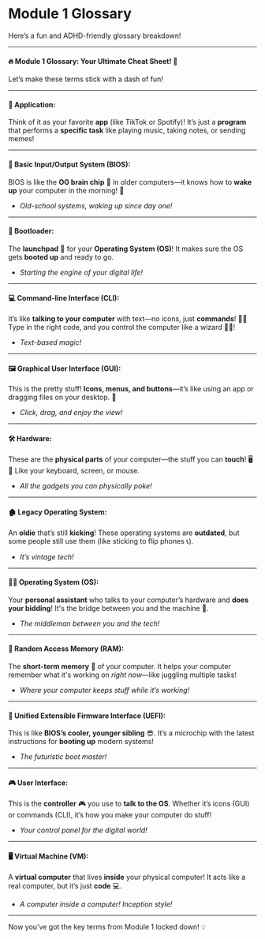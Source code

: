 # Module 1 Glossary

Here’s a fun and ADHD-friendly glossary breakdown!

***

#### 🔥 **Module 1 Glossary: Your Ultimate Cheat Sheet!** 🚀

Let’s make these terms stick with a dash of fun!

***

#### 📲 **Application**:

Think of it as your favorite **app** (like TikTok or Spotify)! It’s just a **program** that performs a **specific task** like playing music, taking notes, or sending memes!

***

#### 🧠 **Basic Input/Output System (BIOS)**:

BIOS is like the **OG brain chip** 🧠 in older computers—it knows how to **wake up** your computer in the morning! 🌅

* _Old-school systems, waking up since day one!_

***

#### 🚀 **Bootloader**:

The **launchpad** 🚀 for your **Operating System (OS)**! It makes sure the OS gets **booted up** and ready to go.

* _Starting the engine of your digital life!_

***

#### 💻 **Command-line Interface (CLI)**:

It’s like **talking to your computer** with text—no icons, just **commands**! 👨‍💻 Type in the right code, and you control the computer like a wizard 🧙‍♂️!

* _Text-based magic!_

***

#### 🖼️ **Graphical User Interface (GUI)**:

This is the pretty stuff! **Icons, menus, and buttons**—it’s like using an app or dragging files on your desktop. 🎨

* _Click, drag, and enjoy the view!_

***

#### 🛠️ **Hardware**:

These are the **physical parts** of your computer—the stuff you can **touch**! 🖥️💾 Like your keyboard, screen, or mouse.

* _All the gadgets you can physically poke!_

***

#### 🏚️ **Legacy Operating System**:

An **oldie** that’s still **kicking**! These operating systems are **outdated**, but some people still use them (like sticking to flip phones 📞).

* _It’s vintage tech!_

***

#### 👩‍💻 **Operating System (OS)**:

Your **personal assistant** who talks to your computer’s hardware and **does your bidding**! It's the bridge between you and the machine 🌉.

* _The middleman between you and the tech!_

***

#### 💾 **Random Access Memory (RAM)**:

The **short-term memory** 🧠 of your computer. It helps your computer remember what it's working on _right now_—like juggling multiple tasks!

* _Where your computer keeps stuff while it’s working!_

***

#### 🧬 **Unified Extensible Firmware Interface (UEFI)**:

This is like **BIOS’s cooler, younger sibling** 😎. It’s a microchip with the latest instructions for **booting up** modern systems!

* _The futuristic boot master!_

***

#### 🎮 **User Interface**:

This is the **controller** 🎮 you use to **talk to the OS**. Whether it’s icons (GUI) or commands (CLI), it’s how you make your computer do stuff!

* _Your control panel for the digital world!_

***

#### 🖥️ **Virtual Machine (VM)**:

A **virtual computer** that lives **inside** your physical computer! It acts like a real computer, but it’s just **code** 💻.

* _A computer inside a computer! Inception style!_

***

Now you’ve got the key terms from Module 1 locked down! 💡

